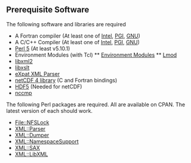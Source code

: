 ## Prerequisite Software

The following software and libraries are required

* A Fortran compiler (At least one of [Intel](https://software.intel.com/en-us/fortran-compilers), [PGI](http://www.pgroup.com), [GNU](https://gcc.gnu.org/fortran/))
* A C/C++ Compiler (At least one of [Intel](https://software.intel.com/en-us/c-compilers), [PGI](http://www.pgroup.com), [GNU](gcc.gnu.org))
* [Perl 5](https://www.perl.org) (At least v5.10.1)
* Environment Modules (with Tcl)
** [Environment Modules](http://modules.sourceforge.net/)
** [Lmod](https://www.tacc.utexas.edu/research-development/tacc-projects/lmod)
* [libxml2](http://xmlsoft.org)
* [libxslt](http://xmlsoft.org/libxslt/)
* [eXpat XML Parser](http://expat.sourceforge.net)
* [netCDF 4 library](http://www.unidata.ucar.edu/software/netcdf) (C and Fortran bindings)
* [HDF5](https://www.hdfgroup.org) (Needed for netCDF)
* [nccmp](http://nccmp.sourceforge.net/)

The following Perl packages are required.  All are available on CPAN.
The latest version of each should work.

* [File::NFSLock](http://search.cpan.org/~bbb/File-NFSLock-1.27/lib/File/NFSLock.pm)
* [XML::Parser](http://search.cpan.org/~toddr/XML-Parser-2.44/Parser.pm)
* [XML::Dumper](http://search.cpan.org/~mikewong/XML-Dumper-0.81/Dumper.pm)
* [XML::NamespaceSupport](http://search.cpan.org/~perigrin/XML-NamespaceSupport-1.11/lib/XML/NamespaceSupport.pm)
* [XML::SAX](http://search.cpan.org/~grantm/XML-SAX-0.99/SAX.pm)
* [XML::LibXML](http://search.cpan.org/~shlomif/XML-LibXML-2.0128/LibXML.pod)
